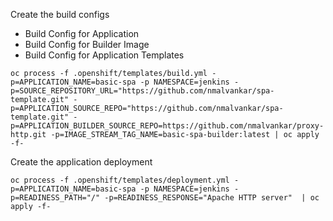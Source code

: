 Create the build configs
- Build Config for Application
- Build Config for Builder Image
- Build Config for Application Templates

```
oc process -f .openshift/templates/build.yml -p=APPLICATION_NAME=basic-spa -p NAMESPACE=jenkins -p=SOURCE_REPOSITORY_URL="https://github.com/nmalvankar/spa-template.git" -p=APPLICATION_SOURCE_REPO="https://github.com/nmalvankar/spa-template.git" -p=APPLICATION_BUILDER_SOURCE_REPO=https://github.com/nmalvankar/proxy-http.git -p=IMAGE_STREAM_TAG_NAME=basic-spa-builder:latest | oc apply -f-
```

Create the application deployment

```
oc process -f .openshift/templates/deployment.yml -p=APPLICATION_NAME=basic-spa -p NAMESPACE=jenkins -p=READINESS_PATH="/" -p=READINESS_RESPONSE="Apache HTTP server"  | oc apply -f-
```
